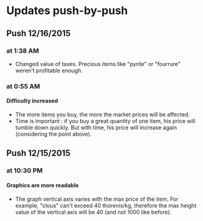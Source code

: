 # Updates push-by-push

## Push 12/16/2015

### at 1:38 AM
* Changed value of taxes. Precious items like "pyrite" or "fourrure" weren't profitable enough.

### at 0:55 AM
#### Difficulty increased
* The more items you buy, the more the market prices will be affected.
* Time is important : if you buy a great quantity of one item, his price will tumble down quickly. But with time, his price will increase again (considering the point above).

## Push 12/15/2015

### at 10:30 PM
#### Graphics are more readable
* The graph vertical axis varies with the max price of the item. For example, "clous" can't exceed 40 thorenis/kg, therefore the max height value of the vertical axis will be 40 (and not 1000 like before).